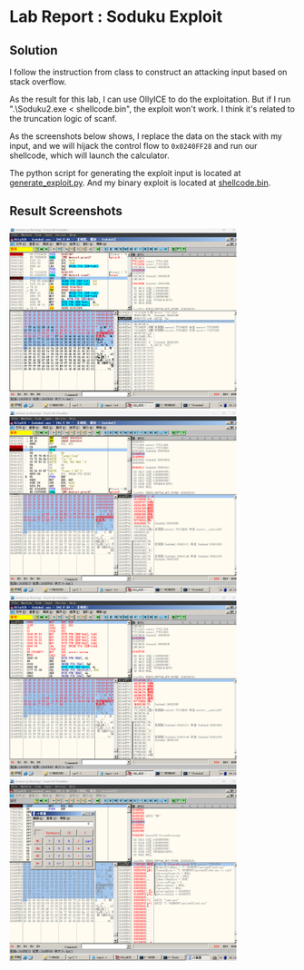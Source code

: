 # Lab Report : Soduku Exploit

## Solution

I follow the instruction from class to construct an attacking input based on stack overflow. 

As the result for this lab, I can use OllyICE to do the exploitation. But if I run ".\Soduku2.exe < shellcode.bin", the exploit won't work. I think it's related to the truncation logic of scanf.

As the screenshots below shows, I replace the data on the stack with my input, and we will hijack the control flow to `0x0240FF28` and run our shellcode, which will launch the calculator.

The python script for generating the exploit input is located at [generate_exploit.py](generate_exploit.py). And my binary exploit is located at [shellcode.bin](shellcode.bin).

## Result Screenshots

<img src="images/soduku0.png" width="400" alt="Soduku0">

<img src="images/soduku1.png" width="400" alt="Soduku1">

<img src="images/soduku2.png" width="400" alt="Soduku2">

<img src="images/soduku3.png" width="400" alt="Soduku3">